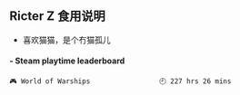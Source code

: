 ## Ricter Z 食用说明
- 喜欢猫猫，是个冇猫孤儿

<!-- steam-box start -->
#### - Steam playtime leaderboard
```text
🎮 World of Warships                 🕘 227 hrs 26 mins
```
<!-- Powered by https://github.com/YouEclipse/steam-box . -->
<!-- steam-box end -->
